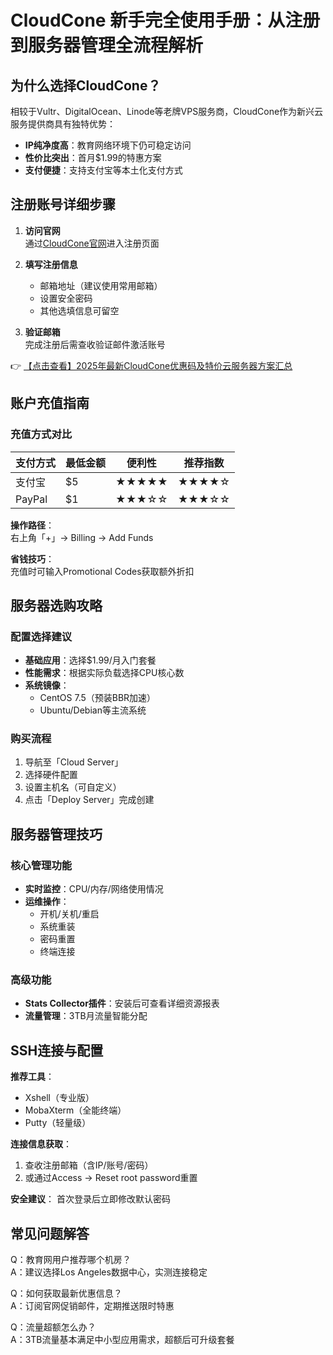 # CloudCone 新手完全使用手册：从注册到服务器管理全流程解析

## 为什么选择CloudCone？

相较于Vultr、DigitalOcean、Linode等老牌VPS服务商，CloudCone作为新兴云服务提供商具有独特优势：

- **IP纯净度高**：教育网络环境下仍可稳定访问
- **性价比突出**：首月$1.99的特惠方案
- **支付便捷**：支持支付宝等本土化支付方式

## 注册账号详细步骤

1. **访问官网**  
   通过[CloudCone官网](https://bit.ly/Cloudcone)进入注册页面

2. **填写注册信息**  
   - 邮箱地址（建议使用常用邮箱）
   - 设置安全密码
   - 其他选填信息可留空

3. **验证邮箱**  
   完成注册后需查收验证邮件激活账号

👉 [【点击查看】2025年最新CloudCone优惠码及特价云服务器方案汇总](https://bit.ly/Cloudcone)

## 账户充值指南

### 充值方式对比

| 支付方式 | 最低金额 | 便利性 | 推荐指数 |
|---------|---------|-------|---------|
| 支付宝  | $5      | ★★★★★ | ★★★★☆   |
| PayPal  | $1      | ★★★☆☆ | ★★★☆☆   |

**操作路径**：  
右上角「+」→ Billing → Add Funds

**省钱技巧**：  
充值时可输入Promotional Codes获取额外折扣

## 服务器选购攻略

### 配置选择建议

- **基础应用**：选择$1.99/月入门套餐
- **性能需求**：根据实际负载选择CPU核心数
- **系统镜像**：
  - CentOS 7.5（预装BBR加速）
  - Ubuntu/Debian等主流系统

### 购买流程

1. 导航至「Cloud Server」
2. 选择硬件配置
3. 设置主机名（可自定义）
4. 点击「Deploy Server」完成创建

## 服务器管理技巧

### 核心管理功能

- **实时监控**：CPU/内存/网络使用情况
- **运维操作**：
  - 开机/关机/重启
  - 系统重装
  - 密码重置
  - 终端连接

### 高级功能

- **Stats Collector插件**：安装后可查看详细资源报表
- **流量管理**：3TB月流量智能分配

## SSH连接与配置

**推荐工具**：
- Xshell（专业版）
- MobaXterm（全能终端）
- Putty（轻量级）

**连接信息获取**：
1. 查收注册邮箱（含IP/账号/密码）
2. 或通过Access → Reset root password重置

**安全建议**：
首次登录后立即修改默认密码

## 常见问题解答

Q：教育网用户推荐哪个机房？  
A：建议选择Los Angeles数据中心，实测连接稳定

Q：如何获取最新优惠信息？  
A：订阅官网促销邮件，定期推送限时特惠

Q：流量超额怎么办？  
A：3TB流量基本满足中小型应用需求，超额后可升级套餐
